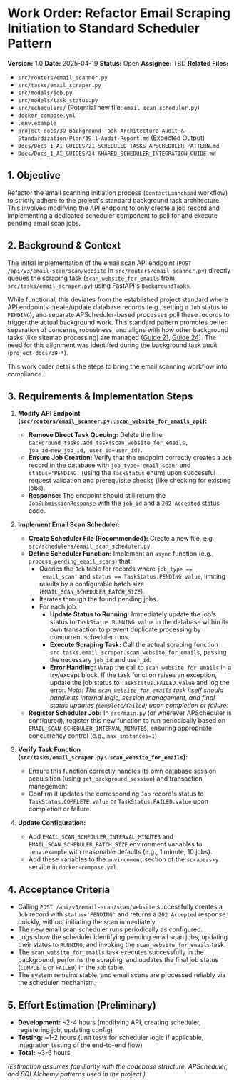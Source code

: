 # Work Order: Refactor Email Scraping Initiation to Standard Scheduler Pattern

**Version:** 1.0
**Date:** 2025-04-19
**Status:** Open
**Assignee:** TBD
**Related Files:**

- `src/routers/email_scanner.py`
- `src/tasks/email_scraper.py`
- `src/models/job.py`
- `src/models/task_status.py`
- `src/schedulers/` (Potential new file: `email_scan_scheduler.py`)
- `docker-compose.yml`
- `.env.example`
- `project-docs/39-Background-Task-Architecture-Audit-&-Standardization-Plan/39.1-Audit-Report.md` (Expected Output)
- `Docs/Docs_1_AI_GUIDES/21-SCHEDULED_TASKS_APSCHEDULER_PATTERN.md`
- `Docs/Docs_1_AI_GUIDES/24-SHARED_SCHEDULER_INTEGRATION_GUIDE.md`

## 1. Objective

Refactor the email scanning initiation process (`ContactLaunchpad` workflow) to strictly adhere to the project's standard background task architecture. This involves modifying the API endpoint to only create a job record and implementing a dedicated scheduler component to poll for and execute pending email scan jobs.

## 2. Background & Context

The initial implementation of the email scan API endpoint (`POST /api/v3/email-scan/scan/website` in `src/routers/email_scanner.py`) directly queues the scraping task (`scan_website_for_emails` from `src/tasks/email_scraper.py`) using FastAPI's `BackgroundTasks`.

While functional, this deviates from the established project standard where API endpoints create/update database records (e.g., setting a `Job` status to `PENDING`), and separate APScheduler-based processes poll these records to trigger the actual background work. This standard pattern promotes better separation of concerns, robustness, and aligns with how other background tasks (like sitemap processing) are managed ([Guide 21](Docs/Docs_1_AI_GUIDES/21-SCHEDULED_TASKS_APSCHEDULER_PATTERN.md), [Guide 24](Docs/Docs_1_AI_GUIDES/24-SHARED_SCHEDULER_INTEGRATION_GUIDE.md)). The need for this alignment was identified during the background task audit (`project-docs/39-*`).

This work order details the steps to bring the email scanning workflow into compliance.

## 3. Requirements & Implementation Steps

1.  **Modify API Endpoint (`src/routers/email_scanner.py::scan_website_for_emails_api`):**

    - **Remove Direct Task Queuing:** Delete the line `background_tasks.add_task(scan_website_for_emails, job_id=new_job_id, user_id=user_id)`.
    - **Ensure Job Creation:** Verify that the endpoint correctly creates a `Job` record in the database with `job_type='email_scan'` and `status='PENDING'` (using the `TaskStatus` enum) upon successful request validation and prerequisite checks (like checking for existing jobs).
    - **Response:** The endpoint should still return the `JobSubmissionResponse` with the `job_id` and a `202 Accepted` status code.

2.  **Implement Email Scan Scheduler:**

    - **Create Scheduler File (Recommended):** Create a new file, e.g., `src/schedulers/email_scan_scheduler.py`.
    - **Define Scheduler Function:** Implement an `async` function (e.g., `process_pending_email_scans`) that:
      - Queries the `Job` table for records where `job_type == 'email_scan'` and `status == TaskStatus.PENDING.value`, limiting results by a configurable batch size (`EMAIL_SCAN_SCHEDULER_BATCH_SIZE`).
      - Iterates through the found pending jobs.
      - For each job:
        - **Update Status to Running:** Immediately update the job's status to `TaskStatus.RUNNING.value` in the database within its own transaction to prevent duplicate processing by concurrent scheduler runs.
        - **Execute Scraping Task:** Call the actual scraping function `src.tasks.email_scraper.scan_website_for_emails`, passing the necessary `job_id` and `user_id`.
        - **Error Handling:** Wrap the call to `scan_website_for_emails` in a try/except block. If the task function raises an exception, update the job status to `TaskStatus.FAILED.value` and log the error. _Note: The `scan_website_for_emails` task itself should handle its internal logic, session management, and final status updates (`complete`/`failed`) upon completion or failure._
    - **Register Scheduler Job:** In `src/main.py` (or wherever APScheduler is configured), register this new function to run periodically based on `EMAIL_SCAN_SCHEDULER_INTERVAL_MINUTES`, ensuring appropriate concurrency control (e.g., `max_instances=1`).

3.  **Verify Task Function (`src/tasks/email_scraper.py::scan_website_for_emails`):**

    - Ensure this function correctly handles its own database session acquisition (using `get_background_session`) and transaction management.
    - Confirm it updates the corresponding `Job` record's status to `TaskStatus.COMPLETE.value` or `TaskStatus.FAILED.value` upon completion or failure.

4.  **Update Configuration:**
    - Add `EMAIL_SCAN_SCHEDULER_INTERVAL_MINUTES` and `EMAIL_SCAN_SCHEDULER_BATCH_SIZE` environment variables to `.env.example` with reasonable defaults (e.g., 1 minute, 10 jobs).
    - Add these variables to the `environment` section of the `scrapersky` service in `docker-compose.yml`.

## 4. Acceptance Criteria

- Calling `POST /api/v3/email-scan/scan/website` successfully creates a `Job` record with `status='PENDING'` and returns a `202 Accepted` response quickly, without initiating the scan immediately.
- The new email scan scheduler runs periodically as configured.
- Logs show the scheduler identifying pending email scan jobs, updating their status to `RUNNING`, and invoking the `scan_website_for_emails` task.
- The `scan_website_for_emails` task executes successfully in the background, performs the scraping, and updates the final job status (`COMPLETE` or `FAILED`) in the `Job` table.
- The system remains stable, and email scans are processed reliably via the scheduler mechanism.

## 5. Effort Estimation (Preliminary)

- **Development:** ~2-4 hours (modifying API, creating scheduler, registering job, updating config)
- **Testing:** ~1-2 hours (unit tests for scheduler logic if applicable, integration testing of the end-to-end flow)
- **Total:** ~3-6 hours

_(Estimation assumes familiarity with the codebase structure, APScheduler, and SQLAlchemy patterns used in the project.)_
